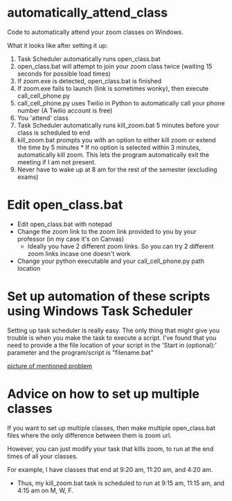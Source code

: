# automatically_attend_class
Code to automatically attend your zoom classes on Windows.

What it looks like after setting it up:

  1. Task Scheduler automatically runs open_class.bat
  2. open_class.bat will attempt to join your zoom class twice (waiting 15 seconds for possible load times)
  3. If zoom.exe is detected, open_class.bat is finished
  4. If zoom.exe fails to launch (link is sometimes wonky), then execute call_cell_phone.py
  5. call_cell_phone.py uses Twilio in Python to automatically call your phone number (A Twilio account is free)
  6. You 'attend' class
  7. Task Scheduler automatically runs kill_zoom.bat 5 minutes before your class is scheduled to end
  8. kill_zoom.bat prompts you with an option to either kill zoom or extend the time by 5 minutes
    * If no option is selected within 3 minutes, automatically kill zoom. This lets the program automatically exit the meeting if I am not present.
  9. Never have to wake up at 8 am for the rest of the semester (excluding exams)

# Edit open_class.bat

  * Edit open_class.bat with notepad
  * Change the zoom link to the zoom link provided to you by your professor (in my case it's on Canvas)
    * Ideally you have 2 different zoom links. So you can try 2 different zoom links incase one doesn't work
  * Change your python executable and your call_cell_phone.py path location

# Set up automation of these scripts using Windows Task Scheduler

Setting up task scheduler is really easy. The only thing that might give you trouble is when you make the task to execute a script. I've found that you need to provide a the file location of your script in the 'Start in (optional):' parameter and the program/script is "filename.bat" 

[picture of mentioned problem](https://i.imgur.com/PfeZHe7.png)

# Advice on how to set up multiple classes

If you want to set up multiple classes, then make multiple open_class.bat files where the only difference between them is zoom url.

However, you can just modify your task that kills zoom, to run at the end times of all your classes.

For example, I have classes that end at 9:20 am, 11:20 am, and 4:20 am.

 * Thus, my kill_zoom.bat task is scheduled to run at 9:15 am, 11:15 am, and 4:15 am on M, W, F.
